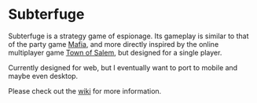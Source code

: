 # Subterfuge
Subterfuge is a strategy game of espionage. Its gameplay is similar to that of the party game [Mafia](https://en.wikipedia.org/wiki/Mafia_(party_game)), and more directly inspired by the online multiplayer game [Town of Salem](https://www.blankmediagames.com/), but designed for a single player.

Currently designed for web, but I eventually want to port to mobile and maybe even desktop.

Please check out the [wiki](https://github.com/mckenziegray/SubterfugeGame/wiki) for more information.
